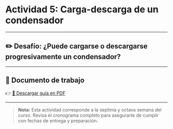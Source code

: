 # Actividad 5: Carga-descarga de un condensador

---

## ✏️ Desafío: ¿Puede cargarse o descargarse progresivamente un condensador?

---

## 📄 Documento de trabajo

👉 [📎 Descargar guía en PDF](../FIEM/CargaDescargaCondensador.pdf)

---

> **Nota:** Esta actividad corresponde a la septima y octava semana del curso. Revisa el cronograma completo para asegurarte de cumplir con fechas de entrega y preparación.
